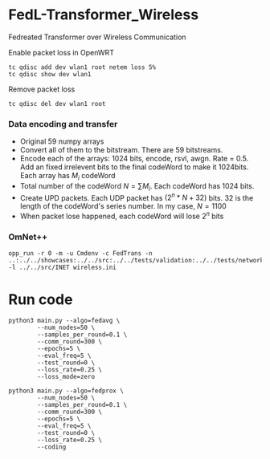 # FedL-Transformer_Wireless
Fedreated Transformer over Wireless Communication

Enable packet loss in OpenWRT
```shell
tc qdisc add dev wlan1 root netem loss 5%
tc qdisc show dev wlan1
```

Remove packet loss
```shell
tc qdisc del dev wlan1 root
```

### Data encoding and transfer
* Original 59 numpy arrays
* Convert all of them to the bitstream. There are 59 bitstreams.
* Encode each of the arrays: 1024 bits, encode, rsvl, awgn. Rate = 0.5. Add an fixed irrelevent  bits to the final codeWord to make it 1024bits. Each array has $M_i$ codeWord
* Total number of the codeWord $N=\sum M_i$. Each codeWord has 1024 bits.
* Create UPD packets. Each UDP packet has $(2^n * N + 32)$ bits. $32$ is the length of the codeWord's series number. In my case, $N=1100$
* When packet lose happened, each codeWord will lose $2^n$ bits

### OmNet++
```shell
opp_run -r 0 -m -u Cmdenv -c FedTrans -n ..:../../showcases:../../src:../../tests/validation:../../tests/networks:../../tutorials -l ../../src/INET wireless.ini
```

# Run code
```shell
python3 main.py --algo=fedavg \
        --num_nodes=50 \
        --samples_per_round=0.1 \
        --comm_round=300 \
        --epochs=5 \
        --eval_freq=5 \
        --test_round=0 \
        --loss_rate=0.25 \
        --loss_mode=zero

python3 main.py --algo=fedprox \
        --num_nodes=50 \
        --samples_per_round=0.1 \
        --comm_round=300 \
        --epochs=5 \
        --eval_freq=5 \
        --test_round=0 \
        --loss_rate=0.25 \
        --coding
```